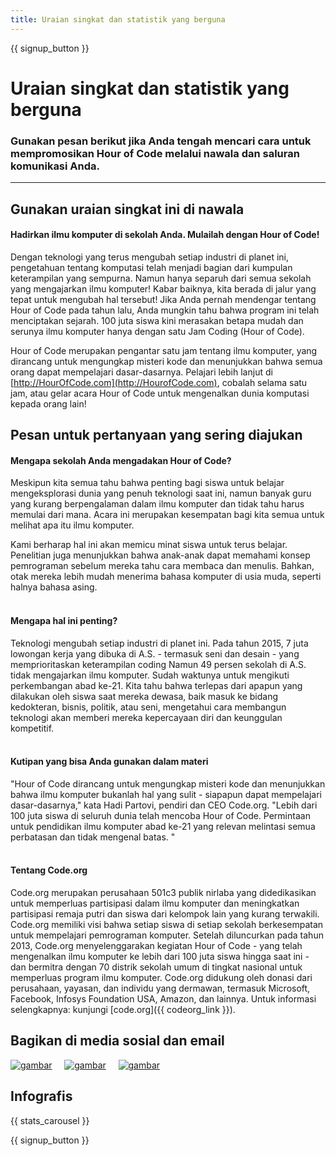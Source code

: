 ```yaml
---
title: Uraian singkat dan statistik yang berguna
---
```


<a id="blurb"></a>

{{ signup_button }}

# Uraian singkat dan statistik yang berguna

### Gunakan pesan berikut jika Anda tengah mencari cara untuk mempromosikan Hour of Code melalui nawala dan saluran komunikasi Anda.

* * *

## Gunakan uraian singkat ini di nawala

#### Hadirkan ilmu komputer di sekolah Anda. Mulailah dengan Hour of Code!

Dengan teknologi yang terus mengubah setiap industri di planet ini, pengetahuan tentang komputasi telah menjadi bagian dari kumpulan keterampilan yang sempurna. Namun hanya separuh dari semua sekolah yang mengajarkan ilmu komputer! Kabar baiknya, kita berada di jalur yang tepat untuk mengubah hal tersebut! Jika Anda pernah mendengar tentang Hour of Code pada tahun lalu, Anda mungkin tahu bahwa program ini telah menciptakan sejarah. 100 juta siswa kini merasakan betapa mudah dan serunya ilmu komputer hanya dengan satu Jam Coding (Hour of Code).

Hour of Code merupakan pengantar satu jam tentang ilmu komputer, yang dirancang untuk mengungkap misteri kode dan menunjukkan bahwa semua orang dapat mempelajari dasar-dasarnya. Pelajari lebih lanjut di [http://HourOfCode.com](http://HourofCode.com), cobalah selama satu jam, atau gelar acara Hour of Code untuk mengenalkan dunia komputasi kepada orang lain!

## Pesan untuk pertanyaan yang sering diajukan

#### Mengapa sekolah Anda mengadakan Hour of Code?

Meskipun kita semua tahu bahwa penting bagi siswa untuk belajar mengeksplorasi dunia yang penuh teknologi saat ini, namun banyak guru yang kurang berpengalaman dalam ilmu komputer dan tidak tahu harus memulai dari mana. Acara ini merupakan kesempatan bagi kita semua untuk melihat apa itu ilmu komputer.

Kami berharap hal ini akan memicu minat siswa untuk terus belajar. Penelitian juga menunjukkan bahwa anak-anak dapat memahami konsep pemrograman sebelum mereka tahu cara membaca dan menulis. Bahkan, otak mereka lebih mudah menerima bahasa komputer di usia muda, seperti halnya bahasa asing. <br /> <br />

#### Mengapa hal ini penting?

Teknologi mengubah setiap industri di planet ini. Pada tahun 2015, 7 juta lowongan kerja yang dibuka di A.S. - termasuk seni dan desain - yang memprioritaskan keterampilan coding Namun 49 persen sekolah di A.S. tidak mengajarkan ilmu komputer. Sudah waktunya untuk mengikuti perkembangan abad ke-21. Kita tahu bahwa terlepas dari apapun yang dilakukan oleh siswa saat mereka dewasa, baik masuk ke bidang kedokteran, bisnis, politik, atau seni, mengetahui cara membangun teknologi akan memberi mereka kepercayaan diri dan keunggulan kompetitif. <br /> <br />

#### Kutipan yang bisa Anda gunakan dalam materi

"Hour of Code dirancang untuk mengungkap misteri kode dan menunjukkan bahwa ilmu komputer bukanlah hal yang sulit - siapapun dapat mempelajari dasar-dasarnya," kata Hadi Partovi, pendiri dan CEO Code.org. "Lebih dari 100 juta siswa di seluruh dunia telah mencoba Hour of Code. Permintaan untuk pendidikan ilmu komputer abad ke-21 yang relevan melintasi semua perbatasan dan tidak mengenal batas. " <br /> <br />

#### Tentang Code.org

Code.org merupakan perusahaan 501c3 publik nirlaba yang didedikasikan untuk memperluas partisipasi dalam ilmu komputer dan meningkatkan partisipasi remaja putri dan siswa dari kelompok lain yang kurang terwakili. Code.org memiliki visi bahwa setiap siswa di setiap sekolah berkesempatan untuk mempelajari pemrograman komputer. Setelah diluncurkan pada tahun 2013, Code.org menyelenggarakan kegiatan Hour of Code - yang telah mengenalkan ilmu komputer ke lebih dari 100 juta siswa hingga saat ini - dan bermitra dengan 70 distrik sekolah umum di tingkat nasional untuk memperluas program ilmu komputer. Code.org didukung oleh donasi dari perusahaan, yayasan, dan individu yang dermawan, termasuk Microsoft, Facebook, Infosys Foundation USA, Amazon, dan lainnya. Untuk informasi selengkapnya: kunjungi [code.org]({{ codeorg_link }}).

## Bagikan di media sosial dan email

[![gambar](/images/social-media/fit-250/social-1.png)](/images/social-media/social-1.png)&nbsp;&nbsp;&nbsp;&nbsp; [![gambar](/images/social-media/fit-250/social-2.png)](/images/social-media/social-2.png)&nbsp;&nbsp;&nbsp;&nbsp; [![gambar](/images/social-media/fit-250/social-3.png)](/images/social-media/social-3.png)&nbsp;&nbsp;&nbsp;&nbsp;

<a id="infographics"></a>

## Infografis

{{ stats_carousel }}

{{ signup_button }}